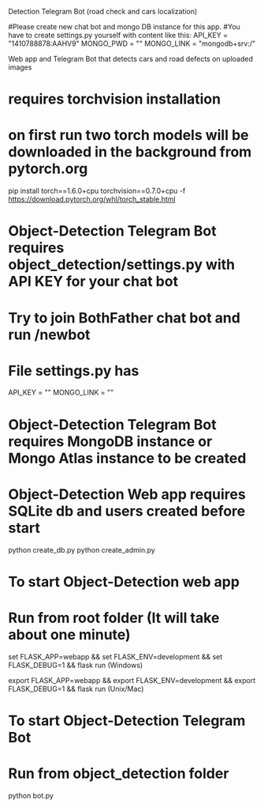 Detection Telegram Bot (road check and cars localization)

#Please create new chat bot and mongo DB instance for this app. 
#You have to create settings.py yourself with content like this:
API_KEY = "1410788878:AAHV9"
MONGO_PWD = ""
MONGO_LINK = "mongodb+srv:/"

Web app and Telegram Bot that detects cars and road defects on uploaded images

# requires torchvision installation
# on first run two torch models will be downloaded in the background from pytorch.org
pip install torch==1.6.0+cpu torchvision==0.7.0+cpu -f https://download.pytorch.org/whl/torch_stable.html

# Object-Detection Telegram Bot requires object_detection/settings.py with API KEY for your chat bot
# Try to join BothFather chat bot and run /newbot
# File settings.py has 
API_KEY = "<You API KEY>"
MONGO_LINK = "<mongodb url>" 

# Object-Detection Telegram Bot requires MongoDB instance or Mongo Atlas instance to be created

# Object-Detection Web app requires SQLite db and users created before start
python create_db.py
python create_admin.py

# To start Object-Detection web app
# Run from root folder (It will take about one minute)
set FLASK_APP=webapp && set FLASK_ENV=development && set FLASK_DEBUG=1 && flask run (Windows)

export FLASK_APP=webapp && export FLASK_ENV=development && export FLASK_DEBUG=1 && flask run (Unix/Mac)

# To start  Object-Detection Telegram Bot
# Run from object_detection folder
python bot.py
